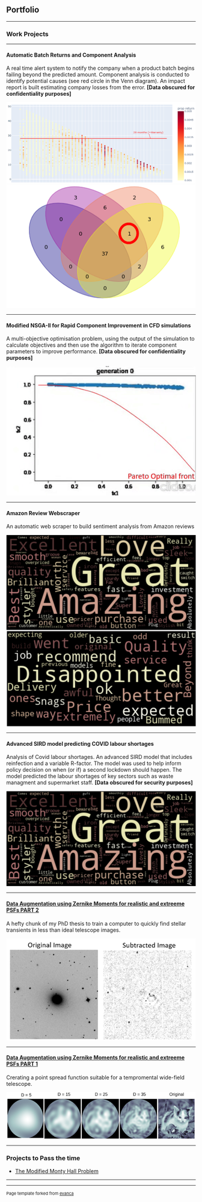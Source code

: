## Portfolio

---

### Work Projects 

---

#### Automatic Batch Returns and Component Analysis
A real time alert system to notify the company when a product batch begins failing beyond the predicted amount. Component analysis is conducted to identify potential causes (see red circle in the Venn diagram). An impact report is built estimating company losses from the error. **\[Data obscured for confidentiality purposes\]**

<img src="images/BScatter.PNG?raw=true"/>

<img src="images/BAnaly_found.png?raw=true"/>

---
#### Modified NSGA-II for Rapid Component Improvement in CFD simulations 
A multi-objective optimisation problem, using the output of the simulation to calculate objectives and then use the algorithm to iterate component parameters to improve performance. **\[Data obscured for confidentiality purposes\]**

<img src="images/f_algo.gif?raw=true"/>

---
#### Amazon Review Webscraper
An automatic web scraper to build sentiment analysis from Amazon reviews 

<img src="images/Web-Scrape.PNG?raw=true"/>
<img src="images/web-scrape2.PNG?raw=true"/>

---
#### Advanced SIRD model predicting COVID labour shortages
Analysis of Covid labour shortages. An advanced SIRD model that includes reinfection and a variable R-factor. The model was used to help inform policy decision on when (or if) a second lockdown should happen. The model predicted the labour shortages of key sectors such as waste managment and supermarket staff. **\[Data obscured for security purposes\]** 

<img src="images/Web-Scrape.PNG?raw=true"/>

---
#### [Data Augmentation using Zernike Moments for realistic and extreeme PSFs PART 2](part2.md)
A hefty chunk of my PhD thesis to train a computer to quickly find stellar transients in less than ideal telescope images.

<img src="images/Galaxy_sub.PNG?raw=true"/>

---
#### [Data Augmentation using Zernike Moments for realistic and extreeme PSFs PART 1](cat_port.md)
Crerating a point spread function suitable for a tempromental wide-field telescope.

<img src="images/Cat_port.PNG?raw=true"/>

---
### Projects to Pass the time

- [The Modified Monty Hall Problem](https://github.com/Ry-C123/Modified_Monty_Hall/blob/main/Modified%20Monty%20Hall.ipynb)

---




---
<p style="font-size:11px">Page template forked from <a href="https://github.com/evanca/quick-portfolio">evanca</a></p>
<!-- Remove above link if you don't want to attibute -->
